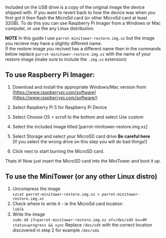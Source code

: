 

Included on the USB drive is a copy of the original image the device shipped with.   If you want to revert back to how the device was when you first got it then flash the MicroSd card (or other MicroSd card at least 32GB).
To do this you can use Raspberry Pi Imager from a Windows or Mac computer, or use the any Linux distribution.  

**NOTE** In this guide I use `parrot-minitower-restore.img.xz` but the image you recieve may have a slightly different name.    
If the restore image you recived has a different name then in the commands below replace `parrot-minitower-restore.img.xz` with the name of your restore image (make sure to include the `.img.xz` extension)   

## To use Raspberry Pi Imager:  

1. Download and install the appropriate Windows/Mac version from  
[https://www.raspberrypi.com/software](https://www.raspberrypi.com/software/)  

2. Select Raspberry Pi 5 for Raspberry Pi Device  
3. Select Choose OS > scroll to the bottom and select Use custom  
4. Select the included image titled [parrot-minitower-restore.img.xz]  
5. Select Storage and select your MicroSD card drive **Be careful here**  
	[If you select the wrong drive on this step you will do bad things!]
6. Click next to start burning the MicroSD card.

Thats it!  Now just insert the MicroSD card into the MiniTower and boot it up.


## To use the MiniTower (or any other Linux distro)  

1. Uncompress the image  
`xzcat parrot-minitower-restore.img.xz > parrot-minitower-restore.img.xz`  
2. Check where to write it - ie the MicroSd card location  
`lsblk`
3. Write the image  
`sudo dd if=parrot-minitower-restore.img.xz of=/dev/sdX bs=4M status=progress && sync`
	Replace `/dev/sdX` with the correct location discovered in step 2 for example `/dev/sda`
